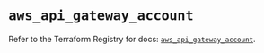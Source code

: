 # `aws_api_gateway_account`

Refer to the Terraform Registry for docs: [`aws_api_gateway_account`](https://registry.terraform.io/providers/hashicorp/aws/5.98.0/docs/resources/api_gateway_account).
